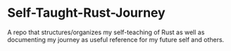 # Self-Taught-Rust-Journey
A repo that structures/organizes my self-teaching of Rust as well as documenting my journey as useful reference for my future self and others.
